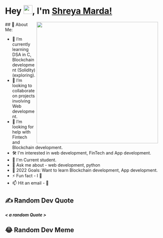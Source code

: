 # Hey <img src="https://github.com/TheDudeThatCode/TheDudeThatCode/blob/master/Assets/Hi.gif" width="29">, I'm [Shreya Marda!](https://github.com/shreya-marda)
<a href = "https://github.com/shreya-marda">
<img align="right" width="400" height="400" src = "https://avatars.githubusercontent.com/u/99611979?v=4">
</a>
## 💫 About Me:

- 🌱 I’m currently learning DSA in C, Blockchain development (Solidity)(exploring).
- 👯 I’m looking to collaborate on projects involving Web development.
- 🤝 I’m looking for help with Fintech and Blockchain development.
- 🛠 I'm interested in web development, FinTech and App development.
- 🤖 I'm Current student.
- 💬 Ask me about - web development, python
- 🥅 2022 Goals: Want to learn Blockchain development, App development. 
- ⚡ Fun fact - I 💖 
- 📫 Hit an email - 📧 

## ✍️ Random Dev Quote
**_< a random Quote >_**

## 😂 Random Dev Meme
<ima src = "<Meme Image Address>">
